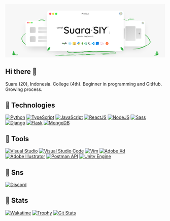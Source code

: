 ![Suara's Banner](images/suara-banner.png)

## Hi there 👋

Suara (20), Indonesia. College (4th). Beginner in programming and GitHub. Growing process.

## 🌱 Technologies

[![Python](http://img.shields.io/badge/-Python-3773A6?style=for-the-badge&logo=python&labelColor=F8F8F8)](https://www.python.org/)
[![TypeScript](http://img.shields.io/badge/-TypeScript-3178C6?style=for-the-badge&logo=typescript&labelColor=F8F8F8)](https://www.typescriptlang.org/)
[![JavaScript](http://img.shields.io/badge/-JavaScript-F7DF1E?style=for-the-badge&logo=javascript&labelColor=black)](https://www.javascript.com/)
[![ReactJS](http://img.shields.io/badge/-ReactJS-0DBDF0?style=for-the-badge&logo=react&labelColor=black)](https://reactjs.org/)
[![NodeJS](http://img.shields.io/badge/-NodeJS-58B84E?style=for-the-badge&logo=node.js&labelColor=black)](https://nodejs.org/en/)
[![Sass](http://img.shields.io/badge/-Sass-CD669A?style=for-the-badge&logo=sass&labelColor=F8F8F8)](https://sass-lang.com/)
[![Django](http://img.shields.io/badge/-Django-2BA977?style=for-the-badge&logo=django)](https://www.djangoproject.com/)
[![Flask](http://img.shields.io/badge/-Flask-F8F8F8?style=for-the-badge&logo=flask&labelColor=black)](https://flask.palletsprojects.com/en/1.1.x/)
[![MongoDB](http://img.shields.io/badge/-MongoDB-49A24C?style=for-the-badge&logo=mongodb&labelColor=F8F8F8)](https://www.mongodb.com/)

<!-- Currently progress:

![Suara's github top langs](https://github-readme-stats.vercel.app/api/top-langs/?username=suarasiy&layout=compact&theme=dracula&hide_border=true) -->

## 🌱 Tools

[![Visual Studio](http://img.shields.io/badge/-Visual_Studio-5C2D91?style=for-the-badge&logo=Visual-Studio)](https://visualstudio.microsoft.com/)
[![Visual Studio Code](http://img.shields.io/badge/-Visual_Studio_Code-007ACC?style=for-the-badge&logo=Visual-Studio-Code)](https://code.visualstudio.com/)
[![Vim](http://img.shields.io/badge/-Vim-019733?style=for-the-badge&logo=vim)](https://www.vim.org/)
[![Adobe Xd](http://img.shields.io/badge/-Adobe_Xd-FF61F6?style=for-the-badge&logo=adobe-xd&logoColor=black)](https://www.adobe.com/products/xd.html)
[![Adobe Illustrator](http://img.shields.io/badge/-Adobe_Illustrator-FF9A00?style=for-the-badge&logo=adobe-illustrator&logoColor=black)](https://www.adobe.com/products/illustrator.html)
[![Postman API](http://img.shields.io/badge/-Postman-FF6C37?style=for-the-badge&logo=postman&logoColor=white)](https://www.postman.com/)
[![Unity Engine](http://img.shields.io/badge/-Unity-000?style=for-the-badge&logo=unity&logoColor=white)](https://unity.com/)

## 🌱 Sns

[![Discord](http://img.shields.io/badge/-Suara.6359-7289DA?style=for-the-badge&logo=discord&logoColor=white)](https://discord.com/)

## 🌱 Stats

<!-- ![Suara's trophy](https://github-profile-trophy.vercel.app/?username=suarasiy&theme=dracula&margin-w=15&margin-h=15&column&no-frame=true) -->

<!-- ![Suara's github stats](https://github-readme-stats.vercel.app/api?username=suarasiy&show_icons=true&theme=dracula&hide_border=true) -->

<!-- [![Suara's github wakatime](https://github-readme-stats.vercel.app/api/wakatime?username=suarasiy&theme=dracula&hide_border=true&layout=compact)](https://wakatime.com/@suarasiy) -->

[![Wakatime](http://img.shields.io/badge/-Wakatime-000?style=for-the-badge&logo=wakatime&logoColor=white)](https://wakatime.com/@suarasiy)
[![Trophy](http://img.shields.io/badge/-Stats-512BD4?style=for-the-badge&logoColor=white)](https://github-profile-trophy.vercel.app/?username=suarasiy&theme=dracula&margin-w=15&margin-h=15&column&no-frame=true)
[![Git Stats](http://img.shields.io/badge/-Profile-3DDC84?style=for-the-badge&logoColor=white)](https://github-readme-stats.vercel.app/api?username=suarasiy&show_icons=true&theme=dracula&hide_border=true)

<!-- ## Time -->
<!-- [![Suara's wakatime tracker](https://wakatime.com/badge/github/suarasiy/suarasiy.svg)](https://wakatime.com/badge/github/suarasiy/suarasiy) -->

<!--
**suarasiy/suarasiy** is a ✨ _special_ ✨ repository because its `README.md` (this file) appears on your GitHub profile.

Here are some ideas to get you started:

- 🔭 I’m currently working on ...
- 🌱 I’m currently learning ...
- 👯 I’m looking to collaborate on ...
- 🤔 I’m looking for help with ...
- 💬 Ask me about ...
- 📫 How to reach me: ...
- 😄 Pronouns: ...
- ⚡ Fun fact: ...
-->
